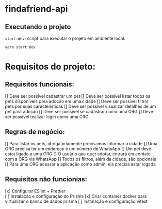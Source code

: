 # findafriend-api

## Executando o projeto

`start:dev`: script para executar o projeto em ambiente local.

```sh
yarn start:dev
```

# Requisitos do projeto:

## Requisitos funcionais:

[] Deve ser possível cadastrar um pet
[] Deve ser possível listar todos os pets disponíveis para adoção em uma cidade
[] Deve ser possível filtrar pets por suas características
[] Deve ser possível visualizar detalhes de um pet para adoção
[] Deve ser possível se cadastrar como uma ORG
[] Deve ser possível realizar login como uma ORG

## Regras de negócio:

[] Para listar os pets, obrigatoriamente precisamos informar a cidade
[] Uma ORG precisa ter um endereço e um número de WhatsApp
[] Um pet deve estar ligado a uma ORG
[] O usuário que quer adotar, entrará em contato com a ORG via WhatsApp
[] Todos os filtros, além da cidade, são opcionais
[] Para uma ORG acessar a aplicação como admin, ela precisa estar logada

## Requisitos não funcionias:

[x] Configurar ESlint + Prettier  
[ ] Instalação e configuração do Prisma
[x] Criar container docker para virtualizar o banco de dados prisma
[ ] Instalação e configuração vitest
